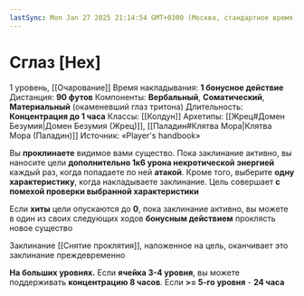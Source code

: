 ```yaml
---
lastSync: Mon Jan 27 2025 21:14:54 GMT+0300 (Москва, стандартное время)
---
```

# Сглаз [Hex]
1 уровень, [[Очарование]]
Время накладывания: **1 бонусное действие**
Дистанция: **90 футов**
Компоненты: **Вербальный**, **Соматический**, **Материальный** (окаменевший глаз тритона)
Длительность: **Концентрация до 1 часа**
Классы: [[Колдун]]
Архетипы: [[Жрец#Домен Безумия|Домен Безумия (Жрец)]], [[Паладин#Клятва Мора|Клятва Мора (Паладин)]]
Источник: «Player's handbook»

Вы **проклинаете** видимое вами существо. Пока заклинание активно, вы наносите цели **дополнительно 1к6 урона некротической энергией** каждый раз, когда попадаете по ней **атакой**. Кроме того, выберите **одну характеристику**, когда накладываете заклинание. Цель совершает **с помехой проверки выбранной характеристики**

Если **хиты** цели опускаются до **0**, пока заклинание активно, вы можете в один из своих следующих ходов **бонусным действием** проклясть новое существо

Заклинание [[Снятие проклятия]], наложенное на цель, оканчивает это заклинание преждевременно

**На больших уровнях.** Если **ячейка 3-4 уровня**, вы можете поддерживать **концентрацию 8 часов**. Если **>= 5-го уровня** -  **24 часа**